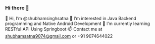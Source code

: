 ### Hi there 👋

👋 Hi, I’m @shubhamsinghsatna
👀 I’m interested in Java Backend programming and Native Android Development
🌱 I’m currently learning RESTful API Using Springboot
📫 Contact me at shubhamsatna9074@gmail.com or +91 9074644022

<!--
**shubhamsinghsatna/shubhamsinghsatna** is a ✨ _special_ ✨ repository because its `README.md` (this file) appears on your GitHub profile.

Here are some ideas to get you started:

- 🔭 I’m currently working on ...
- 🌱 I’m currently learning ...
- 👯 I’m looking to collaborate on ...
- 🤔 I’m looking for help with ...
- 💬 Ask me about ...
- 📫 How to reach me: ...
- 😄 Pronouns: ...
- ⚡ Fun fact: ...
-->
